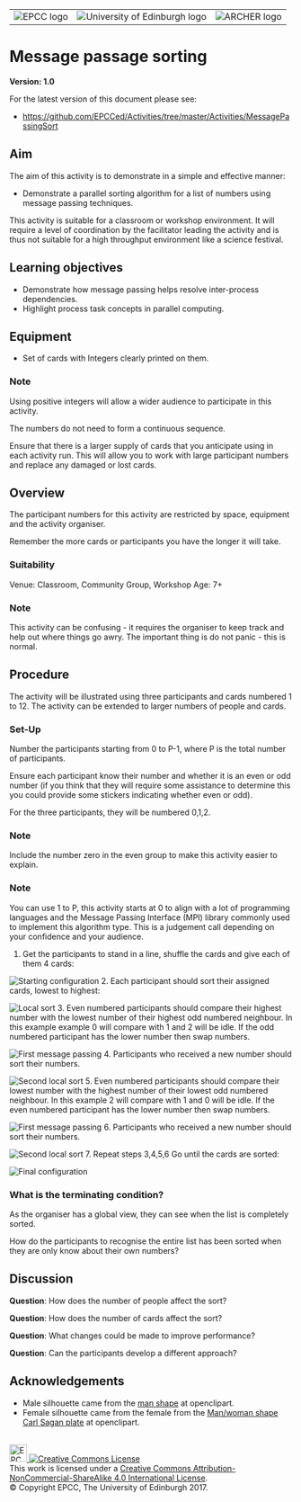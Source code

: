 <!-- Begin Header -->
<table width="100%" border="0" cellpadding="0" cellspacing="0">
<tr>
<td markdown="span">
<img src="https://github.com/EPCCed/Activities/blob/master/imgs/EPCC_logo.png" alt="EPCC logo">
</td>
<td markdown="span">
<img src="https://github.com/EPCCed/Activities/blob/master/imgs/UoE_logo.png" alt="University of Edinburgh logo">
</td>
<td markdown="span">
<img src="https://github.com/EPCCed/Activities/blob/master/imgs/archer.png" alt="ARCHER logo">
</td>
</tr>
</table>
<!-- End Header -->

# Message passage sorting

**Version: 1.0**

For the latest version of this document please see:

* https://github.com/EPCCed/Activities/tree/master/Activities/MessagePassingSort

## Aim

The aim of this activity is to demonstrate in a simple and effective
manner:

* Demonstrate a parallel sorting algorithm for a list of numbers using
  message passing techniques.

This activity is suitable for a classroom or workshop environment. It
will require a level of coordination by the facilitator leading the 
activity and is thus not suitable for a high throughput environment 
like  a science festival.

## Learning objectives

* Demonstrate how message passing helps resolve inter-process dependencies.
* Highlight process task concepts in parallel computing.

## Equipment

* Set of cards with Integers clearly printed on them.

### Note

Using positive integers will allow a wider audience to participate in
this activity.

The numbers do not need to form a continuous sequence.

Ensure that there is a larger supply of cards that you anticipate
using in each activity run.  This will allow you to work with large
participant numbers and replace any damaged or lost cards.

## Overview

The participant numbers for this activity are restricted by space,
equipment and the activity organiser.

Remember the more cards or participants you have the longer it will take.

### Suitability

Venue: Classroom, Community Group, Workshop
Age: 7+

### Note

This activity can be confusing - it requires the organiser to keep
track and help out where things go awry. The important thing is do not
panic - this is normal.


## Procedure

The activity will be illustrated using three participants and cards numbered 1 to 12.
The activity can be extended to larger numbers of people and cards.

### Set-Up

Number the participants starting from 0 to P-1, where P is the total
number of participants.

Ensure each participant know their number and whether it is an even or
odd number (if you think that they will require some assistance to determine 
this you could provide some stickers indicating whether even or odd).

For the three participants, they will be numbered 0,1,2.

### Note

Include the number zero in the even group to make this activity easier to explain.

### Note
You can use 1 to P, this activity starts at 0 to align with a lot of programming languages 
and the Message Passing Interface (MPI) library commonly used to implement 
this algorithm type.
This is a judgement call depending on your confidence and your audience.

<!-- Do not put a new line when going to a new 
     numbered item otherwise markdown will start
     renumbering from 1! -->
     
1. Get the participants to stand in a line, shuffle the cards and give each of them 4 cards:

![Starting configuration](imgs/MessagePassing1.png)
2. Each participant should sort their assigned cards, lowest to highest:

![Local sort](imgs/MessagePassing2.png)
3. Even numbered participants should compare their highest number with the lowest number 
of their highest odd numbered neighbour. 
In this example example 0 will compare with 1 and 2 will be idle.
If the odd numbered participant has the lower number then swap numbers.
	     
![First message passing](imgs/MessagePassing3.png)
4. Participants who received a new number should sort their numbers.
   
![Second local sort](imgs/MessagePassing4.png)
5. Even numbered participants should compare their lowest number with the highest number of their lowest odd numbered neighbour. 
In this example 2 will compare with 1 and 0 will be idle.
If the even numbered participant has the lower number then swap numbers.

![First message passing](imgs/MessagePassing5.png)
6. Participants who received a new number should sort their numbers.

![Second local sort](imgs/MessagePassing6.png)
7. Repeat steps 3,4,5,6 Go until the cards are sorted:

![Final configuration](imgs/MessagePassing7.png)

### What is the terminating condition? 

As the organiser has a global view, they can see when the list is
completely sorted.

How do the participants to recognise the entire list has been sorted
when they are only know about their own numbers?

## Discussion

**Question**: How does the number of people affect the sort?

**Question**: How does the number of cards affect the sort?

**Question**: What changes could be made to improve performance?

**Question**: Can the participants develop a different approach?

## Acknowledgements

* Male silhouette came from the [man shape](https://openclipart.org/detail/182185/man-shape) at openclipart.
* Female silhouette came from the female from the [Man/woman shape Carl Sagan plate](https://openclipart.org/detail/269831/manwoman-shape-carl-sagan-plate) at openclipart.

<!-- Licensing and copyright stuff below -->
<br>
<a href="http://www.epcc.ed.ac.uk">
<img alt="EPCC logo" src="https://www.epcc.ed.ac.uk/sites/all/themes/epcc/images/epcc-logo.png" height="31"/>
</a>
<a rel="license" href="http://creativecommons.org/licenses/by-nc-sa/4.0/">
<img alt="Creative Commons License" style="border-width:0"
     src="https://i.creativecommons.org/l/by-nc-sa/4.0/88x31.png" />
</a><br />
This work is licensed under a <a rel="license" href="http://creativecommons.org/licenses/by-nc-sa/4.0/">
Creative Commons Attribution-NonCommercial-ShareAlike 4.0 International License</a>.<br/>
&copy; Copyright EPCC, The University of Edinburgh 2017.
